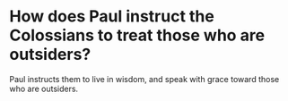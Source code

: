 # How does Paul instruct the Colossians to treat those who are outsiders?

Paul instructs them to live in wisdom, and speak with grace toward those who are outsiders.
